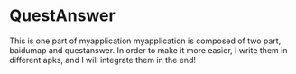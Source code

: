 # QuestAnswer
This is one part of myapplication
myapplication is composed of two part, baidumap and questanswer. In order to make it more easier, I write them in different apks,
and I will integrate them in the end! 
